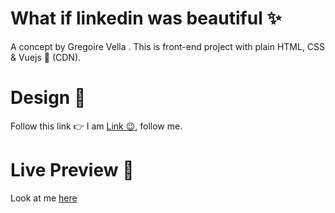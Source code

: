 # What if linkedin was beautiful :sparkles:
 A concept by Gregoire Vella . 
 This is front-end project with plain HTML, CSS & Vuejs :muscle: (CDN). 


# Design :gem:
 Follow this link :point_right: 
 I am <a href="https://www.behance.net/gallery/43661487/What-if-Linkedin-was-beautiful-Redesign-concept">Link :wink:</a>, follow me.

# Live Preview :rocket:
Look at me <a href="https://badhan-abhishek.github.io/linkedin-demo.io/">here</a>
